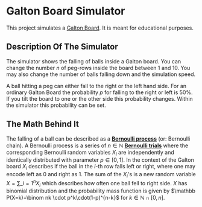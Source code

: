 # Galton Board Simulator

This project simulates a [Galton Board](https://en.wikipedia.org/wiki/Galton_board "Galton Board"). It is meant for educational purposes.

## Description Of The Simulator

The simulator shows the falling of balls inside a Galton board. You can change the number $n$ of peg-rows inside the board between 1 and 10. You may also change the number of balls falling down and the simulation speed.

A ball hitting a peg can either fall to the right or the left hand side. For an ordinary Galton Board the probability $p$ for falling to the right or left is 50%. If you tilt the board to one or the other side this probability changes. Within the simulator this probability can be set.

## The Math Behind It

The falling of a ball can be described as a [**Bernoulli process**](https://en.wikipedia.org/wiki/Bernoulli_process "Bernoulli process") (or: Bernoulli chain). A Bernoulli process is a series of $n\in\mathbb N$ [**Bernoulli trials**](https://en.wikipedia.org/wiki/Bernoulli_trial "Bernoulli trial") where the corresponding Bernoulli random variables $X_i$ are independently and identically distributed with parameter $p\in[0,1]$. In the context of the Galton board $X_i$ describes if the ball in the $i$-th row falls left or right, where one may encode left as 0 and right as 1. The sum of the $X_i$'s is a new random variable $X=\sum\_{i=1}^n X_i$ which describes how often one ball fell to right side. $X$ has binomial distribution and the probability mass function is given by $\mathbb P(X=k)=\binom nk \cdot p^k\cdot(1-p)^{n-k}$ for $k\in\mathbb N \cap [0,n]$.
